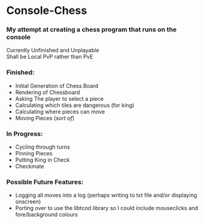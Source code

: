 # Console-Chess
### My attempt at creating a chess program that runs on the console

Currently Unfinished and Unplayable  
Shall be Local PvP rather than PvE  
  
### Finished:  
- Initial Generation of Chess Board  
- Rendering of Chessboard  
- Asking The player to select a piece
- Calculating which tiles are dangerous (for king)  
- Calculating where pieces can move  
- Moving Pieces (*sort of*)  

### In Progress:
- Cycling through turns  
- Pinning Pieces
- Putting King in Check
- Checkmate
  
### Possible Future Features:  
- Logging all moves into a log (perhaps writing to txt file and/or displaying onscreen)
- Porting over to use the libtcod library so I could include mouseclicks and fore/background colours
